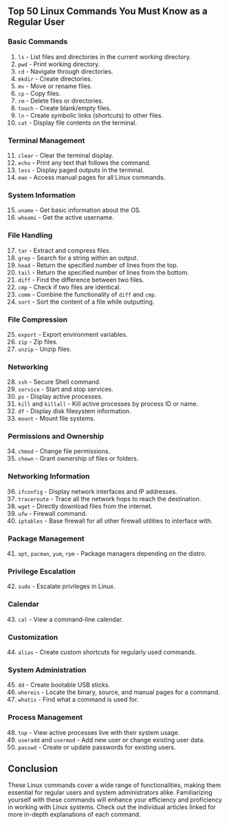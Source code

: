 ## Top 50 Linux Commands You Must Know as a Regular User

### Basic Commands

1. `ls` - List files and directories in the current working directory.
2. `pwd` - Print working directory.
3. `cd` - Navigate through directories.
4. `mkdir` - Create directories.
5. `mv` - Move or rename files.
6. `cp` - Copy files.
7. `rm` - Delete files or directories.
8. `touch` - Create blank/empty files.
9. `ln` - Create symbolic links (shortcuts) to other files.
10. `cat` - Display file contents on the terminal.

### Terminal Management

11. `clear` - Clear the terminal display.
12. `echo` - Print any text that follows the command.
13. `less` - Display paged outputs in the terminal.
14. `man` - Access manual pages for all Linux commands.

### System Information

15. `uname` - Get basic information about the OS.
16. `whoami` - Get the active username.

### File Handling

17. `tar` - Extract and compress files.
18. `grep` - Search for a string within an output.
19. `head` - Return the specified number of lines from the top.
20. `tail` - Return the specified number of lines from the bottom.
21. `diff` - Find the difference between two files.
22. `cmp` - Check if two files are identical.
23. `comm` - Combine the functionality of `diff` and `cmp`.
24. `sort` - Sort the content of a file while outputting.

### File Compression

25. `export` - Export environment variables.
26. `zip` - Zip files.
27. `unzip` - Unzip files.

### Networking

28. `ssh` - Secure Shell command.
29. `service` - Start and stop services.
30. `ps` - Display active processes.
31. `kill` and `killall` - Kill active processes by process ID or name.
32. `df` - Display disk filesystem information.
33. `mount` - Mount file systems.

### Permissions and Ownership

34. `chmod` - Change file permissions.
35. `chown` - Grant ownership of files or folders.

### Networking Information

36. `ifconfig` - Display network interfaces and IP addresses.
37. `traceroute` - Trace all the network hops to reach the destination.
38. `wget` - Directly download files from the internet.
39. `ufw` - Firewall command.
40. `iptables` - Base firewall for all other firewall utilities to interface with.

### Package Management

41. `apt`, `pacman`, `yum`, `rpm` - Package managers depending on the distro.

### Privilege Escalation

42. `sudo` - Escalate privileges in Linux.

### Calendar

43. `cal` - View a command-line calendar.

### Customization

44. `alias` - Create custom shortcuts for regularly used commands.

### System Administration

45. `dd` - Create bootable USB sticks.
46. `whereis` - Locate the binary, source, and manual pages for a command.
47. `whatis` - Find what a command is used for.

### Process Management

48. `top` - View active processes live with their system usage.
49. `useradd` and `usermod` - Add new user or change existing user data.
50. `passwd` - Create or update passwords for existing users.

## Conclusion

These Linux commands cover a wide range of functionalities, making them essential for regular users and system administrators alike. Familiarizing yourself with these commands will enhance your efficiency and proficiency in working with Linux systems. Check out the individual articles linked for more in-depth explanations of each command.